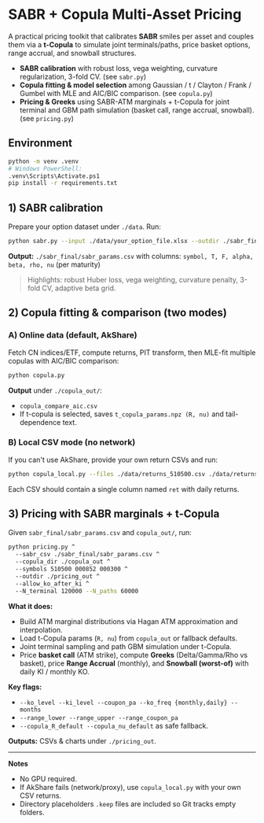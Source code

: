 # SABR + Copula Multi-Asset Pricing

A practical pricing toolkit that calibrates **SABR** smiles per asset and couples them via a **t-Copula** to simulate joint terminals/paths, price basket options, range accrual, and snowball structures.

- **SABR calibration** with robust loss, vega weighting, curvature regularization, 3-fold CV.  (see `sabr.py`)
- **Copula fitting & model selection** among Gaussian / t / Clayton / Frank / Gumbel with MLE and AIC/BIC comparison. (see `copula.py`)
- **Pricing & Greeks** using SABR-ATM marginals + t-Copula for joint terminal and GBM path simulation (basket call, range accrual, snowball). (see `pricing.py`)

## Environment

```bash
python -m venv .venv
# Windows PowerShell:
.venv\Scripts\Activate.ps1
pip install -r requirements.txt
```

## 1) SABR calibration

Prepare your option dataset under `./data`. Run:

```bash
python sabr.py --input ./data/your_option_file.xlsx --outdir ./sabr_final
```

**Output:** `./sabr_final/sabr_params.csv` with columns:
`symbol, T, F, alpha, beta, rho, nu` (per maturity)

> Highlights: robust Huber loss, vega weighting, curvature penalty, 3-fold CV, adaptive beta grid.

## 2) Copula fitting & comparison (two modes)

### A) Online data (default, AkShare)
Fetch CN indices/ETF, compute returns, PIT transform, then MLE-fit multiple copulas with AIC/BIC comparison:

```bash
python copula.py
```

**Output** under `./copula_out/`:
- `copula_compare_aic.csv`
- If t-copula is selected, saves `t_copula_params.npz (R, nu)` and tail-dependence text.

### B) Local CSV mode (no network)
If you can't use AkShare, provide your own return CSVs and run:

```bash
python copula_local.py --files ./data/returns_510500.csv ./data/returns_000852.csv ./data/returns_000300.csv --names 510500 000852 000300 --outdir ./copula_out
```

Each CSV should contain a single column named `ret` with daily returns.

## 3) Pricing with SABR marginals + t-Copula

Given `sabr_final/sabr_params.csv` and `copula_out/`, run:

```bash
python pricing.py ^
  --sabr_csv ./sabr_final/sabr_params.csv ^
  --copula_dir ./copula_out ^
  --symbols 510500 000852 000300 ^
  --outdir ./pricing_out ^
  --allow_ko_after_ki ^
  --N_terminal 120000 --N_paths 60000
```

**What it does:**
- Build ATM marginal distributions via Hagan ATM approximation and interpolation.
- Load t-Copula params (`R, nu`) from `copula_out` or fallback defaults.
- Joint terminal sampling and path GBM simulation under t-Copula.
- Price **basket call** (ATM strike), compute **Greeks** (Delta/Gamma/Rho vs basket), price **Range Accrual** (monthly), and **Snowball (worst-of)** with daily KI / monthly KO.

**Key flags:**
- `--ko_level --ki_level --coupon_pa --ko_freq {monthly,daily} --months`
- `--range_lower --range_upper --range_coupon_pa`
- `--copula_R_default --copula_nu_default` as safe fallback.

**Outputs:** CSVs & charts under `./pricing_out`.



---

**Notes**
- No GPU required.
- If AkShare fails (network/proxy), use `copula_local.py` with your own CSV returns.
- Directory placeholders `.keep` files are included so Git tracks empty folders.
